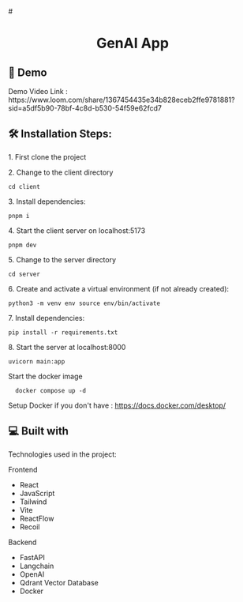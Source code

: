 #<h1 align="center" id="title">GenAI App</h1>

<h2>🚀 Demo</h2>
Demo Video Link : https://www.loom.com/share/1367454435e34b828eceb2ffe9781881?sid=a5df5b90-78bf-4c8d-b530-54f59e62fcd7


<h2>🛠️ Installation Steps:</h2>

<p>1. First clone the project</p>

<p>2. Change to the client  directory</p>

```
cd client
```

<p>3. Install dependencies:</p>

```
pnpm i
```

<p>4. Start the client server on localhost:5173</p>

```
pnpm dev
```

<p>5. Change to the server directory</p>

```
cd server
```

<p>6. Create and activate a virtual environment (if not already created):</p>

```
python3 -m venv env source env/bin/activate
```

<p>7. Install dependencies:</p>

```
pip install -r requirements.txt
```

<p>8. Start the server at localhost:8000</p>

```
uvicorn main:app
```
<p> Start the docker image </p>

```
  docker compose up -d
```

Setup Docker if you don't have : https://docs.docker.com/desktop/

  
  
<h2>💻 Built with</h2>

Technologies used in the project:


Frontend
*   React
*   JavaScript
*   Tailwind
*   Vite
*   ReactFlow
*   Recoil

Backend
*   FastAPI
*   Langchain
*   OpenAI
*   Qdrant Vector Database
*   Docker
